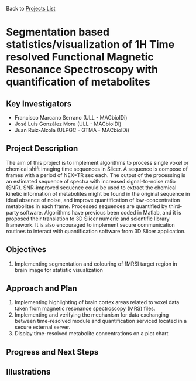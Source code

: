Back to [Projects List](../../README.md#ProjectsList)

# Segmentation based statistics/visualization of 1H Time resolved Functional Magnetic Resonance Spectroscopy with quantification of metabolites

## Key Investigators

- Francisco Marcano Serrano (ULL - MACbioIDi)
- José Luis González Mora (ULL - MACbioIDi)
- Juan Ruiz-Alzola (ULPGC - GTMA - MACbioIDi)

## Project Description

The aim of this project is to implement algorithms to process single voxel or chemical shift imaging time sequences in Slicer. A sequence is compose of frames with a period of NEX*TR sec each. The output of the processing is an estimated sequence of spectra with increased signal-to-noise ratio (SNR). SNR-improved sequence could be used to extract the chemical kinetic information of metabolites might be found in the original sequence in ideal absence of noise, and improve quantification of low-concentration metabolites in each frame. Processed sequences are quantified by third-party software.
Algorithms have previous been coded in Matlab, and it is proposed their translation to 3D Slicer numeric and scientific library framework. It is also encouraged to implement secure communication routines to interact with quantification software from 3D Slicer application.

## Objectives

1. Implementing segmentation and colouring of fMRSI target region in brain image for statistic visualization


## Approach and Plan

1. Implementing highlighting of brain cortex areas related to voxel data taken from magnetic resonance spectroscopy (MRS) files.
1. Implementing and verifying the mechanism for data exchanging between time-resolved module and quantification serviced located in a secure external server.
1. Display time-resolved metabolite concentrations on a plot chart 

## Progress and Next Steps



## Illustrations
